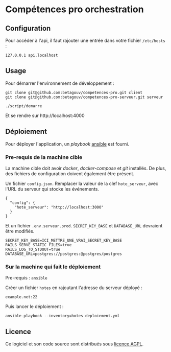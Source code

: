 # Compétences pro orchestration

## Configuration

Pour accéder à l'api, il faut rajouter une entrée dans votre fichier `/etc/hosts` :

    127.0.0.1 api.localhost

## Usage

Pour démarrer l'environnement de développement :

    git clone git@github.com:betagouv/competences-pro.git client
    git clone git@github.com:betagouv/competences-pro-serveur.git serveur

    ./script/demarre

Et se rendre sur http://localhost:4000

## Déploiement

Pour déployer l'application, un *playbook* [ansible][] est fourni.

### Pre-requis de la machine cible

La machine cible doit avoir *docker*, *docker-compose* et *git* installés.
De plus, des fichiers de configuration doivent également être présent.

Un fichier `config.json`. Remplacer la valeur de la clef `hote_serveur`, avec l'URL du serveur qui stocke les événements.

    {
      "config": {
        "hote_serveur": "http://localhost:3000"
      }
    }

Et un fichier `.env.serveur.prod`. `SECRET_KEY_BASE` et `DATABASE_URL` devraient être modifiés.

    SECRET_KEY_BASE=ICI_METTRE_UNE_VRAI_SECRET_KEY_BASE
    RAILS_SERVE_STATIC_FILES=true
    RAILS_LOG_TO_STDOUT=true
    DATABASE_URL=postgres://postgres:@postgres/postgres

### Sur la machine qui fait le déploiement

Pre-requis : `ansible`

Créer un fichier `hotes` en rajoutant l'adresse du serveur déployé :

    example.net:22

Puis lancer le déploiement :

    ansible-playbook --inventory=hotes deploiement.yml

## Licence

Ce logiciel et son code source sont distribués sous [licence AGPL](https://www.gnu.org/licenses/why-affero-gpl.fr.html).

[ansible]: https://www.ansible.com/
